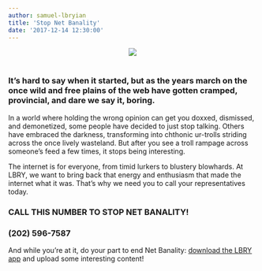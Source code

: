 ```yaml
---
author: samuel-lbryian
title: 'Stop Net Banality'
date: '2017-12-14 12:30:00'
---
```

<center><img src="https://spee.ch/1/stopnetbanality.png"/></center>
<br>

### It’s hard to say when it started, but as the years march on the once wild and free plains of the web have gotten cramped, provincial, and dare we say it, boring.

In a world where holding the wrong opinion can get you doxxed, dismissed, and demonetized, some people have decided to just stop talking. Others have embraced the darkness, transforming into chthonic ur-trolls striding across the once lively wasteland. But after you see a troll rampage across someone’s feed a few times, it stops being interesting.

The internet is for everyone, from timid lurkers to blustery blowhards. At LBRY, we want to bring back that energy and enthusiasm that made the internet what it was. That’s why we need you to call your representatives today.

### **CALL THIS NUMBER TO STOP NET BANALITY!**

### **(202) 596-7587**

And while you’re at it, do your part to end Net Banality: [download the LBRY app](http://lbry.io/get) and upload some interesting content! 
